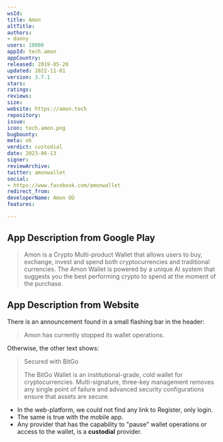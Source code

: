 ```yaml
---
wsId: 
title: Amon
altTitle: 
authors:
- danny 
users: 10000
appId: tech.amon
appCountry: 
released: 2019-05-20
updated: 2022-11-01
version: 3.7.1
stars: 
ratings: 
reviews: 
size: 
website: https://amon.tech
repository: 
issue: 
icon: tech.amon.png
bugbounty: 
meta: ok
verdict: custodial
date: 2023-06-13
signer: 
reviewArchive: 
twitter: amonwallet
social:
- https://www.facebook.com/amonwallet 
redirect_from: 
developerName: Amon OÜ
features: 

---
```


## App Description from Google Play 

> Amon is a Crypto Multi-product Wallet that allows users to buy, exchange, invest and spend both cryptocurrencies and traditional currencies. The Amon Wallet is powered by a unique AI system that suggests you the best performing crypto to spend at the moment of the purchase.

## App Description from Website 

There is an announcement found in a small flashing bar in the header:

> Amon has currently stopped its wallet operations.

Otherwise, the other text shows: 

> Secured with BitGo
>
> The BitGo Wallet is an institutional-grade, cold wallet for cryptocurrencies. Multi-signature, three-key management removes any single point of failure and advanced security configurations ensure that assets are secure.

- In the web-platform, we could not find any link to Register, only login. 
- The same is true with the mobile app.
- Any provider that has the capability to "pause" wallet operations or access to the wallet, is a **custodial** provider.


